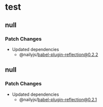 # test

## null

### Patch Changes

- Updated dependencies
  - @nailyjs/babel-plugin-reflection@0.2.2

## null

### Patch Changes

- Updated dependencies
  - @nailyjs/babel-plugin-reflection@0.2.1
